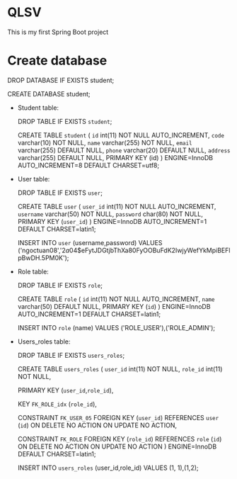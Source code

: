 # QLSV
This is my first Spring Boot project

# Create database
  DROP DATABASE IF EXISTS student;

  CREATE DATABASE student;

* Student table:

  DROP TABLE IF EXISTS `student`;
  
  CREATE TABLE `student` (
  `id` int(11) NOT NULL AUTO_INCREMENT,
  `code` varchar(10) NOT NULL,
  `name` varchar(255) NOT NULL,
  `email` varchar(255) DEFAULT NULL,
  `phone` varchar(20) DEFAULT NULL,
  `address` varchar(255) DEFAULT NULL,
  PRIMARY KEY (id)
  ) ENGINE=InnoDB AUTO_INCREMENT=8 DEFAULT CHARSET=utf8;

* User table:

  DROP TABLE IF EXISTS `user`;

  CREATE TABLE `user` (
  `user_id` int(11) NOT NULL AUTO_INCREMENT,
  `username` varchar(50) NOT NULL,
  `password` char(80) NOT NULL,
  PRIMARY KEY (`user_id`)
  ) ENGINE=InnoDB AUTO_INCREMENT=1 DEFAULT CHARSET=latin1;

  INSERT INTO `user` (username,password) VALUES ('ngoctuan08','$2a$04$eFytJDGtjbThXa80FyOOBuFdK2IwjyWefYkMpiBEFlpBwDH.5PM0K');

* Role table:

  DROP TABLE IF EXISTS `role`;

  CREATE TABLE `role` (
  `id` int(11) NOT NULL AUTO_INCREMENT,
  `name` varchar(50) DEFAULT NULL,
  PRIMARY KEY (`id`)
  ) ENGINE=InnoDB AUTO_INCREMENT=1 DEFAULT CHARSET=latin1;

  INSERT INTO `role` (name) VALUES ('ROLE_USER'),('ROLE_ADMIN');

* Users_roles table:

  DROP TABLE IF EXISTS `users_roles`;

  CREATE TABLE `users_roles` (
  `user_id` int(11) NOT NULL,
  `role_id` int(11) NOT NULL,
  
  PRIMARY KEY (`user_id`,`role_id`),
  
  KEY `FK_ROLE_idx` (`role_id`),
  
  CONSTRAINT `FK_USER_05` FOREIGN KEY (`user_id`) 
  REFERENCES `user` (`id`) 
  ON DELETE NO ACTION ON UPDATE NO ACTION,
  
  CONSTRAINT `FK_ROLE` FOREIGN KEY (`role_id`) 
  REFERENCES `role` (`id`) 
  ON DELETE NO ACTION ON UPDATE NO ACTION
  ) ENGINE=InnoDB DEFAULT CHARSET=latin1;

  INSERT INTO `users_roles` (user_id,role_id) VALUES (1, 1),(1,2);
